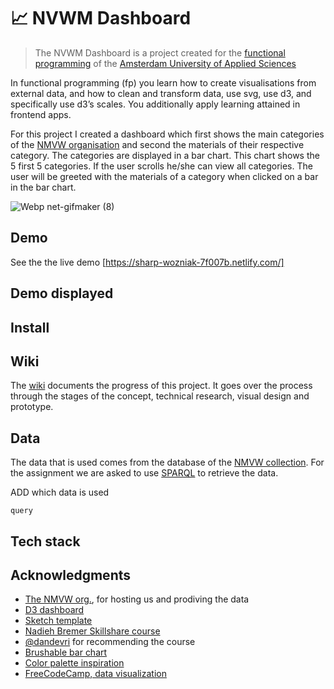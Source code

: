 # 📈 NVWM Dashboard

> The NVWM Dashboard is a project created for the [functional programming](https://github.com/cmda-tt/course-19-20/tree/master/functional-programming) of the [Amsterdam University of Applied Sciences](https://www.hva.nl/)

In functional programming (fp) you learn how to create visualisations from external data, and how to clean and transform data, use svg, use d3, and specifically use d3’s scales. You additionally apply learning attained in frontend apps.

For this project I created a dashboard which first shows the main categories of the [NMVW organisation](https://collectie.wereldculturen.nl/#/query/a399dc40-72c2-48e0-9675-654ffc84570f) and second the materials of their respective category. The categories are displayed in a bar chart. This chart shows the 5 first 5 categories. If the user scrolls he/she can view all categories. The user will be greeted with the materials of a category when clicked on a bar in the bar chart.

![Webp net-gifmaker (8)](https://user-images.githubusercontent.com/8048514/68758929-05cfc500-060f-11ea-8d78-dddc0e457a2a.gif)

## Demo
See the the live demo [https://sharp-wozniak-7f007b.netlify.com/]

## Demo displayed

## Install

## Wiki
The [wiki](https://github.com/MartijnKeesmaat/functional-programming/wiki) documents the progress of this project. It goes over the process through the stages of the concept, technical research, visual design and prototype.

## Data
The data that is used comes from the database of the [NMVW collection](https://collectie.wereldculturen.nl/). For the assignment we are asked to use [SPARQL](https://www.w3.org/TR/rdf-sparql-query/) to retrieve the data. 

ADD which data is used

```
query
```


## Tech stack

## Acknowledgments
- [The NMVW org.](https://collectie.wereldculturen.nl/), for hosting us and prodiving the data
- [D3 dashboard](http://bl.ocks.org/NPashaP/96447623ef4d342ee09b)
- [Sketch template](https://www.ls.graphics/charts)
- [Nadieh Bremer Skillshare course](https://www.skillshare.com/classes/Data-Visualization-Customizing-Charts-for-Beauty-Impact/84030568/projects)
- [@dandevri](https://github.com/dandevri) for recommending the course
- [Brushable bar chart](http://bl.ocks.org/nbremer/4c015860931fb6a13afc7bac51f40b43)
- [Color palette inspiration](https://colorhunt.co/palette/361)
- [FreeCodeCamp, data visualization](https://www.freecodecamp.org/learn/data-visualization)
